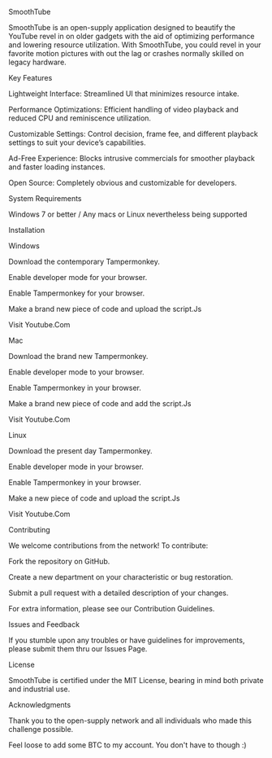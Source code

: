 ﻿SmoothTube

SmoothTube is an open-supply application designed to beautify the YouTube revel in on older gadgets with the aid of optimizing performance and lowering resource utilization. With SmoothTube, you could revel in your favorite motion pictures with out the lag or crashes normally skilled on legacy hardware.

Key Features

Lightweight Interface: Streamlined UI that minimizes resource intake.

Performance Optimizations: Efficient handling of video playback and reduced CPU and reminiscence utilization.

Customizable Settings: Control decision, frame fee, and different playback settings to suit your device’s capabilities.

Ad-Free Experience: Blocks intrusive commercials for smoother playback and faster loading instances.

Open Source: Completely obvious and customizable for developers.

System Requirements

Windows 7 or better / Any macs or Linux nevertheless being supported

Installation

Windows

Download the contemporary Tampermonkey.

Enable developer mode for your browser.

Enable Tampermonkey for your browser.

Make a brand new piece of code and upload the script.Js

Visit Youtube.Com

Mac

Download the brand new Tampermonkey.

Enable developer mode to your browser.

Enable Tampermonkey in your browser.

Make a brand new piece of code and add the script.Js

Visit Youtube.Com

Linux

Download the present day Tampermonkey.

Enable developer mode in your browser.

Enable Tampermonkey in your browser.

Make a new piece of code and upload the script.Js

Visit Youtube.Com

Contributing

We welcome contributions from the network! To contribute:

Fork the repository on GitHub.

Create a new department on your characteristic or bug restoration.

Submit a pull request with a detailed description of your changes.

For extra information, please see our Contribution Guidelines.

Issues and Feedback

If you stumble upon any troubles or have guidelines for improvements, please submit them thru our Issues Page.

License

SmoothTube is certified under the MIT License, bearing in mind both private and industrial use.

Acknowledgments

Thank you to the open-supply network and all individuals who made this challenge possible. 

Feel loose to add some BTC to my account. You don't have to though :)

